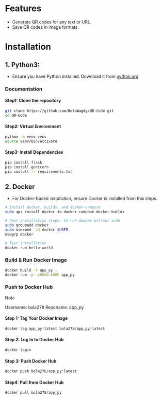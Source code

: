 # Features

- Generate QR codes for any text or URL.
- Save QR codes in image formats.

# Installation

## 1. Python3: 
- Ensure you have Python installed. Download it from [python.org](https://www.python.org/downloads/).

### Documentation

#### Step1: Clone the repository

```bash
git clone https://github.com/BolaWagdy/QR-Code.git
cd QR-Code
```

#### Step2: Virtual Environment

```bash
python -m venv venv
source venv/bin/activate
```

#### Step3: Install Dependencies

```bash
pip install flask
pip install gunicorn
pip install -r requirements.txt
```

## 2. Docker
- For Docker-based installation, ensure Docker is installed from this steps.

```bash
# Install docker, buildx, and docker-compose
sudo apt install docker.io docker-compose docker-buildx

# Post installation steps: to run docker without sudo
sudo groupadd docker
sudo usermod -aG docker $USER
newgrp docker

# Test installation
docker run hello-world
```
### Build & Run Docker Image

```bash
docker build -t app_py .
docker run -p -p8080:8080 app_py
```

### Push to Docker Hub
> [!NOTE]  
> Username: bola278
> Reponame: app_py

#### Step 1: Tag Your Docker Image

```bash
docker tag app_py:latest bola278/app_py:latest
```

#### Step 2: Log In to Docker Hub

```bash
docker login
```

#### Step 3: Push Docker Hub

```bash
docker push bola278/app_py:latest
```

#### Step4: Pull from Docker Hub

```bash
docker pull bola278/app_py
```
